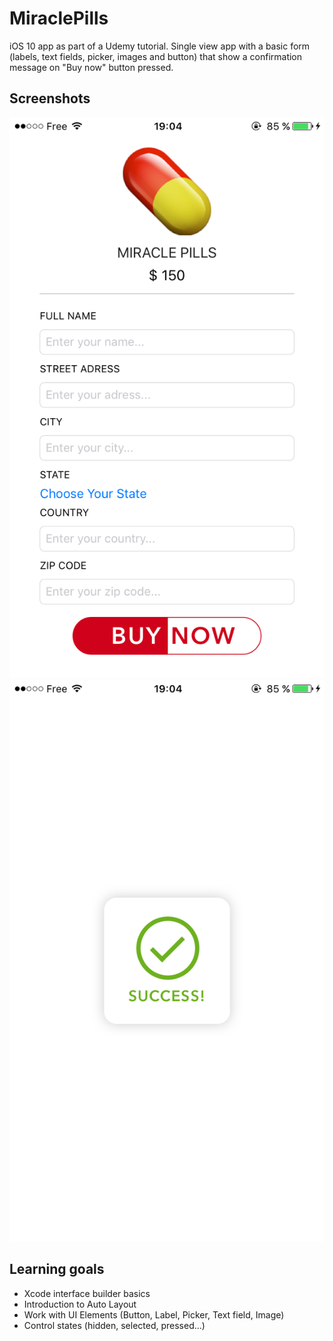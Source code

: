 # MiraclePills
iOS 10 app as part of a Udemy tutorial.
Single view app with a basic form (labels, text fields, picker, images and button) that show a confirmation message on "Buy now" button pressed.

## Screenshots
![](https://github.com/YoannLth/MiraclePills/blob/master/Screenshots/home.PNG?raw=true)
![](https://github.com/YoannLth/MiraclePills/blob/master/Screenshots/success.png?raw=true)

## Learning goals
* Xcode interface builder basics
* Introduction to Auto Layout
* Work with UI Elements (Button, Label, Picker, Text field, Image)
* Control states (hidden, selected, pressed...)
